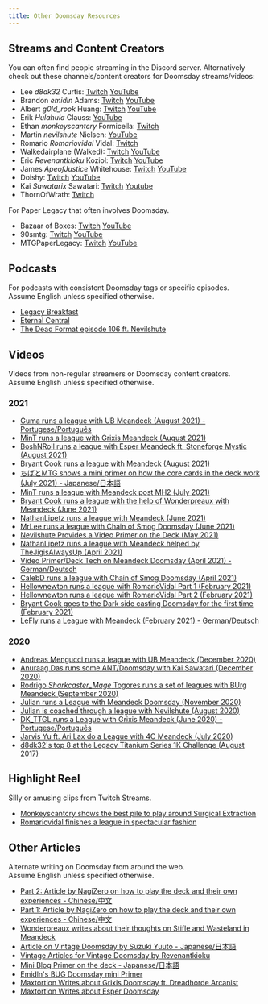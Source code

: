 ```yaml
---
title: Other Doomsday Resources
---
```


## Streams and Content Creators

You can often find people streaming in the Discord server. Alternatively check
out these channels/content creators for Doomsday streams/videos:

- Lee *d8dk32* Curtis:
  [Twitch](https://www.twitch.tv/ddftguy)
  [YouTube](https://www.youtube.com/channel/UCD0Os6qvXicEZl6gJ_xPXGw)
- Brandon *emidln* Adams:
  [Twitch](https://www.twitch.tv/adam4300)
  [YouTube](https://www.youtube.com/channel/UCaUTfix3JtYYwpLHBSFunIw)
- Albert *g0ld_rook* Huang:
  [Twitch](https://www.twitch.tv/g0ld_rook)
  [YouTube](https://www.youtube.com/channel/UC5uCLmqksd7KrHdKa6Gxmaw)
- Erik *Hulahula* Clauss:
  [YouTube](https://www.youtube.com/channel/UC8jP7pO-rpfhn0_Bg7CIp2w)
- Ethan *monkeyscantcry* Formicella:
  [Twitch](https://www.twitch.tv/monkeyscantcry)
- Martin *nevilshute* Nielsen:
  [YouTube](https://www.youtube.com/channel/UC96xkSiGHqjAa_dfnf46NtQ)
- Romario *Romariovidal* Vidal:
  [Twitch](https://www.twitch.tv/romariovidal)
- Walkedairplane (Walked):
  [Twitch](https://www.twitch.tv/walkedairplane)
  [YouTube](https://www.youtube.com/user/walkedairplane)
- Eric *Revenantkioku* Koziol:
  [Twitch](https://www.twitch.tv/revenantkioku)
  [YouTube](https://www.youtube.com/user/revenantkioku)
- James *ApeofJustice* Whitehouse:
  [Twitch](https://www.twitch.tv/apeofjustice)
  [YouTube](https://www.youtube.com/channel/UCx_K-oTEpDPJRhPtiP3WjKw)
- Doishy:
  [Twitch](https://www.twitch.tv/doishy)
  [YouTube](https://www.youtube.com/channel/UC_sW93YGx7piZSIRakTnkrA)
- Kai *Sawatarix* Sawatari:
  [Twitch](https://www.twitch.tv/sawatarix)
  [Youtube](https://www.youtube.com/channel/UCd9ApEL1lSWpgjDqdlpSYlg)
- ThornOfWrath:
  [Twitch](https://www.twitch.tv/thornofwrath)

For Paper Legacy that often involves Doomsday.

- Bazaar of Boxes:
  [Twitch](https://twitch.tv/bazaarofboxes)
  [YouTube](https://www.youtube.com/channel/UCJAh1KrKva2ThdY2OSs1-Rw)
- 90smtg:
  [Twitch](https://twitch.tv/90sMTG)
  [YouTube](https://www.youtube.com/channel/UCZRjwixdkw7TykmWn2Mss2g)
- MTGPaperLegacy:
  [Twitch](https://www.twitch.tv/mtgpaperlegacy)
  [YouTube](https://www.youtube.com/channel/UCLn5vm9flyrHeds_uUKBEew)

## Podcasts

For podcasts with consistent Doomsday tags or specific episodes.  
Assume English unless specified otherwise.

- [Legacy Breakfast](https://legacy-breakfast.com/tag/doomsday/)
- [Eternal Central](https://www.eternalcentral.com/tag/doomsday/)
- [The Dead Format episode 106 ft. Nevilshute](https://soundcloud.com/the-dead-format/episode-106-doomsday-with-nevilshute-martin-nielsen)

## Videos

Videos from non-regular streamers or Doomsday content creators.  
Assume English unless specified otherwise.

### 2021
- [Guma runs a league with UB Meandeck (August 2021) - Portugese/Português](https://www.youtube.com/watch?v=Wn26fq9mAWg)
- [MinT runs a league with Grixis Meandeck (August 2021)](https://www.youtube.com/watch?v=yKWIi_DcWkc)
- [BoshNRoll runs a league with Esper Meandeck ft. Stoneforge Mystic (August 2021)](https://www.youtube.com/watch?v=mZJMKwtWUbo)
- [Bryant Cook runs a league with Meandeck (August 2021)](https://www.youtube.com/watch?v=n8w5lQ2Xbn0)
- [ちばとMTG shows a mini primer on how the core cards in the deck work (July 2021) - Japanese/日本語](https://www.youtube.com/watch?v=RsFCyud45qw)
- [MinT runs a league with Meandeck post MH2 (July 2021)](https://www.youtube.com/watch?v=Aidkv6ZH87A)
- [Bryant Cook runs a league with the help of Wonderpreaux with Meandeck (June 2021)](https://www.youtube.com/watch?v=PMqa-PoH57c)
- [NathanLipetz runs a league with Meandeck (June 2021)](https://www.youtube.com/watch?v=BLubJad3Pnw)
- [MrLee runs a league with Chain of Smog Doomsday (June 2021)](https://www.youtube.com/watch?v=kvUTvOye8uc)
- [Nevilshute Provides a Video Primer on the Deck (May 2021)](https://www.youtube.com/watch?v=Js6hJ_4K5CU)
- [NathanLipetz runs a league with Meandeck helped by TheJigisAlwaysUp (April 2021)](https://www.youtube.com/watch?v=jKqj_6Z0mrQ)
- [Video Primer/Deck Tech on Meandeck Doomsday (April 2021) - German/Deutsch](https://www.youtube.com/watch?v=R76tj2vwp34)
- [CalebD runs a league with Chain of Smog Doomsday (April 2021)](https://www.youtube.com/watch?v=9M0K1Z9bWM0)
- [Hellownewton runs a league with RomarioVidal Part 1 (February 2021)](https://www.youtube.com/watch?v=VhzUCmILgj8)
- [Hellownewton runs a league with RomarioVidal Part 2 (February 2021)](https://www.youtube.com/watch?v=9KzxwRH0vbo)
- [Bryant Cook goes to the Dark side casting Doomsday for the first time (February 2021)](https://www.youtube.com/watch?v=h1euGB8hQFM)
- [LeFly runs a League with Meandeck (February 2021) - German/Deutsch](https://www.youtube.com/watch?v=pkpixIywm1w)

### 2020
- [Andreas Mengucci runs a league with UB Meandeck (December 2020)](https://www.youtube.com/watch?v=8HlIvDf7iDg)
- [Anuraag Das runs some ANT/Doomsday with Kai Sawatari (December 2020)](https://www.youtube.com/watch?v=u-kyFx2VJ0c)
- [Rodrigo *Sharkcaster_Mage* Togores runs a set of leagues with BUrg Meandeck (September 2020)](https://www.youtube.com/playlist?list=PLowHzeuy7CRM8N34LB8Oc0XGCLIxB3Q3z)
- [Julian runs a League with Meandeck Doomsday (November 2020)](https://www.youtube.com/watch?v=xbrEBHtF1Cs)
- [Julian is coached through a league with Nevilshute (August 2020)](https://www.youtube.com/watch?v=JDEXkRw679w)
- [DK_TTGL runs a League with Grixis Meandeck (June 2020) - Portugese/Português](https://www.youtube.com/watch?v=eMgfFlx0_10)
- [Jarvis Yu ft. Ari Lax do a League with 4C Meandeck (July 2020)](https://www.youtube.com/watch?v=mn4GYFoVrRA)
- [d8dk32's top 8 at the Legacy Titanium Series 1K Challenge (August 2017)](https://www.youtube.com/watch?v=VmmR_3pG0Rs&t=38m3s)

## Highlight Reel

Silly or amusing clips from Twitch Streams.

- [Monkeyscantcry shows the best pile to play around Surgical Extraction](https://www.twitch.tv/videos/564975441)
- [Romariovidal finishes a league in spectacular fashion](https://www.twitch.tv/videos/698945172)

## Other Articles

Alternate writing on Doomsday from around the web.  
Assume English unless specified otherwise.

- [Part 2: Article by NagiZero on how to play the deck and their own experiences - Chinese/中文](https://www.iyingdi.com/tz/post/5105868)
- [Part 1: Article by NagiZero on how to play the deck and their own experiences - Chinese/中文](https://www.iyingdi.com/tz/post/5107657)
- [Wonderpreaux writes about their thoughts on Stifle and Wasteland in Meandeck](https://pastebin.com/Syt240yY)
- [Article on Vintage Doomsday by Suzuki Yuuto - Japanese/日本語](https://note.com/unbangush/n/n6e509434ef9c)
- [Vintage Articles for Vintage Doomsday by Revenantkioku](https://oraclesofthecoast.com/)
- [Mini Blog Primer on the deck - Japanese/日本語](https://note.com/nao_ddft/n/ne45e19d345f9)
- [Emidln's BUG Doomsday mini Primer](https://gist.github.com/emidln/5241e81d32c05188c7ef613e18614925)
- [Maxtortion Writes about Grixis Doomsday ft. Dreadhorde Arcanist](https://minmaxblog.com/nostradamus/)
- [Maxtortion Writes about Esper Doomsday](https://minmaxblog.com/max-shows-off-esper-doomsday/)
